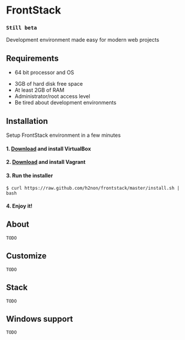 # FrontStack

### `Still beta`

Development environment made easy for modern web projects 

## Requirements

* 64 bit processor and OS
- 3GB of hard disk free space
- At least 2GB of RAM
- Administrator/root access level
- Be tired about development environments

## Installation

Setup FrontStack environment in a few minutes

#### 1. [Download](https://www.virtualbox.org/wiki/Downloads) and install VirtualBox

#### 2. [Download](http://downloads.vagrantup.com/) and install Vagrant

#### 3. Run the installer

```shell
$ curl https://raw.github.com/h2non/frontstack/master/install.sh | bash
```

#### 4. Enjoy it!


## About

`TODO`

## Customize

`TODO`

## Stack

`TODO`

## Windows support

`TODO`
